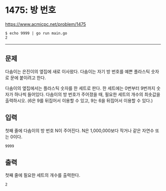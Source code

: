 # 1475: 방 번호

https://www.acmicpc.net/problem/1475

```
$ echo 9999 | go run main.go
2
```

---

## 문제

다솜이는 은진이의 옆집에 새로 이사왔다. 다솜이는 자기 방 번호를 예쁜 플라스틱
숫자로 문에 붙이려고 한다.

다솜이의 옆집에서는 플라스틱 숫자를 한 세트로 판다. 한 세트에는 0번부터 9번까지
숫자가 하나씩 들어있다. 다솜이의 방 번호가 주어졌을 때, 필요한 세트의 개수의
최솟값을 출력하시오. (6은 9를 뒤집어서 이용할 수 있고, 9는 6을 뒤집어서 이용할
수 있다.)

## 입력

첫째 줄에 다솜이의 방 번호 N이 주어진다. N은 1,000,000보다 작거나 같은 자연수
또는 0이다.

```
9999
```

## 출력

첫째 줄에 필요한 세트의 개수를 출력한다.

```
2
```
